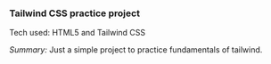 ### Tailwind CSS practice project

Tech used: HTML5 and Tailwind CSS

_Summary:_ Just a simple project to practice fundamentals of tailwind. 
